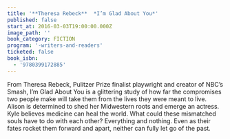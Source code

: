 ```yaml
---
title: '**Theresa Rebeck**  *I’m Glad About You*'
published: false
start_at: 2016-03-03T19:00:00.000Z
image_path: ''
book_category: FICTION
program: '-writers-and-readers'
ticketed: false
book_isbn:
  - '9780399172885'
---
```


From Theresa Rebeck, Pulitzer Prize finalist playwright and creator of NBC’s Smash, I’m Glad About You is a glittering study of how far the compromises two people make will take them from the lives they were meant to live. Alison is determined to shed her Midwestern roots and emerge an actress. Kyle believes medicine can heal the world. What could these mismatched souls have to do with each other? Everything and nothing. Even as their fates rocket them forward and apart, neither can fully let go of the past.